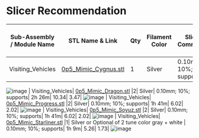 # Slicer Recommendation 

|  **Sub-Assembly / Module Name** | **STL Name & Link** | **Qty** | **Filament Color** | **Slicer Comments** | **Approx Print Time [h:mm]** | **Approx Filament Used [g]** | **Approx Filament Used [m]** |
| ---- | --- | --- | --- | --- | --- | --- | --- |
| Visiting_Vehicles| [0p5_Mimic_Cygnus.stl](https://github.com/ISS-Mimic/Mimic/blob/main/EXTRAs/Mini/3D_Printing/Visiting_Vehicles/Cygnus/0p5_Mimic_Cygnus.stl) |1| Silver| 0.10mm; 10%; supports| 1h 24m| 4.63| 1.55| 
![image](https://github.com/ISS-Mimic/Mimic/assets/58833710/e5c61a44-516a-4c9b-9b13-7d98f8a70f5b)
| Visiting_Vehicles| [0p5_Mimic_Dragon.stl](https://github.com/ISS-Mimic/Mimic/blob/main/EXTRAs/Mini/3D_Printing/Visiting_Vehicles/Dragon/0p5_Mimic_Dragon.stl) |2| Silver| 0.10mm; 10%; supports| 2h 26m| 10.34| 3.47| 
![image](https://github.com/ISS-Mimic/Mimic/assets/58833710/9d257823-4ecc-438f-924c-7c0d6b406850)
| Visiting_Vehicles| [0p5_Mimic_Progress.stl](https://github.com/ISS-Mimic/Mimic/blob/main/EXTRAs/Mini/3D_Printing/Visiting_Vehicles/Progress/0p5_Mimic_Progress.stl) |2| Silver| 0.10mm; 10%; supports| 1h 41m| 6.02| 2.02| 
![image](https://github.com/ISS-Mimic/Mimic/assets/58833710/4b74865a-5d4b-4bf7-9fe9-19616447a384)
| Visiting_Vehicles| [0p5_Mimic_Soyuz.stl](https://github.com/ISS-Mimic/Mimic/blob/main/EXTRAs/Mini/3D_Printing/Visiting_Vehicles/Soyuz/0p5_Mimic_Soyuz.stl) |2| Silver| 0.10mm; 10%; supports| 1h 41m| 6.02| 2.02| 
![image](https://github.com/ISS-Mimic/Mimic/assets/58833710/decdc5a2-a206-477c-913c-3a1ad2eac4eb)
| Visiting_Vehicles| [0p5_Mimic_Starliner.stl](https://github.com/ISS-Mimic/Mimic/blob/main/EXTRAs/Mini/3D_Printing/Visiting_Vehicles/Starliner/0p5_Mimic_Starliner.stl) |1| Silver or Optional of 2 tune color gray + white | 0.10mm; 10%; supports| 1h 9m| 5.26| 1.73| 
![image](https://github.com/ISS-Mimic/Mimic/assets/58833710/6d985faa-5ef0-4a39-b66a-34c529402edb)







